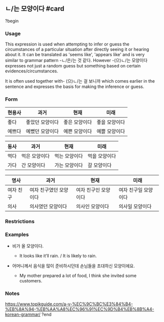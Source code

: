 ## ㄴ/는 모양이다 #card
?begin
### Usage
This expression is used when attempting to infer or guess the circumstances of a particular situation after directly seeing it or hearing about it. It can be translated as 'seems like', 'appears like' and is very similar to grammar pattern -ㄴ/은/는 것 같다. However -(으)ㄴ/는 모양이다 expresses not just a random guess but something based on certain evidences/circumstances.

It is often used together with- (으)ㄴ/는 걸 보니까 which comes earlier in the sentence and expresses the basis for making the inference or guess.
### Form
| 현용사 | 과거       | 현재      | 미래      |
| --- | -------- | ------- | ------- |
| 좋다  | 좋았던 모양이다 | 좋은 모양이다 | 좋을 모양이다 |
| 예쁘다 | 예뻤던 모양이다 | 예쁜 모양이다 | 예쁠 모양이다 |

| 동사  | 과거      | 현재      | 미래      |
| --- | ------- | ------- | ------- |
| 먹다  | 먹은 모양이다 | 먹는 모양이다 | 먹을 모양이다 |
| 가다  | 간 모양이다  | 가는 모양이다 | 갈 모양이다  |

| 명사    | 과거           | 현재          | 미래          |
| ----- | ------------ | ----------- | ----------- |
| 여자 친구 | 여자 친구였던 모양이다 | 여자 친구인 모양이다 | 여자 친구일 모양이다 |
| 의사    | 의사였던 모양이다    | 의사인 모양이다    | 의사일 모양이다    |
### Restrictions
### Examples
* 비가 올 모양이다.
	* It looks like it’ll rain. / It is likely to rain.

* 어머니께서 음식을 많이 준비하시던데 손님들을 초대하신 모양이에요.
	* My mother prepared a lot of food, I think she invited some customers.

### Notes
https://www.topikguide.com/a-v-%EC%9C%BC%E3%84%B4-%EB%8A%94-%EB%AA%A8%EC%96%91%EC%9D%B4%EB%8B%A4-korean-grammar/
?end
